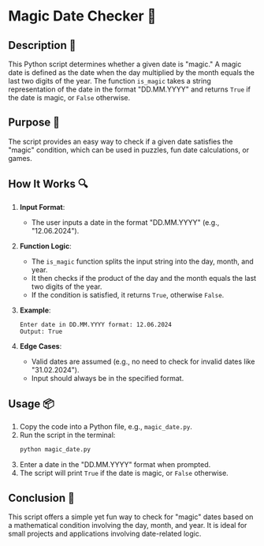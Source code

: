 # Magic Date Checker 🔮

## Description 📝

This Python script determines whether a given date is "magic."
A magic date is defined as the date when the day multiplied by the month equals the last two digits of the year.
The function `is_magic` takes a string representation of the date in the format "DD.MM.YYYY" and returns `True` if the date is magic, or `False` otherwise.

## Purpose 🎯

The script provides an easy way to check if a given date satisfies the "magic" condition, which can be used in puzzles, fun date calculations, or games.

## How It Works 🔍

1. **Input Format**:
    - The user inputs a date in the format "DD.MM.YYYY" (e.g., "12.06.2024").
2. **Function Logic**:

    - The `is_magic` function splits the input string into the day, month, and year.
    - It then checks if the product of the day and the month equals the last two digits of the year.
    - If the condition is satisfied, it returns `True`, otherwise `False`.

3. **Example**:

    ```
    Enter date in DD.MM.YYYY format: 12.06.2024
    Output: True
    ```

4. **Edge Cases**:
    - Valid dates are assumed (e.g., no need to check for invalid dates like "31.02.2024").
    - Input should always be in the specified format.

## Usage 📦

1. Copy the code into a Python file, e.g., `magic_date.py`.
2. Run the script in the terminal:
    ```bash
    python magic_date.py
    ```
3. Enter a date in the "DD.MM.YYYY" format when prompted.
4. The script will print `True` if the date is magic, or `False` otherwise.

## Conclusion 🚀

This script offers a simple yet fun way to check for "magic" dates based on a mathematical condition involving the day, month, and year.
It is ideal for small projects and applications involving date-related logic.
